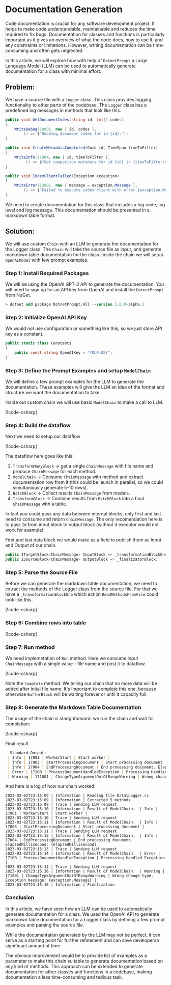 ﻿# Documentation Generation

Code documentation is crucial for any software development project. It helps to make code understandable, maintainable and reduces the time required to fix bugs. 
Documentation for classes and functions is particularly important as it gives an overview of what the code does, how to use it, and any constraints or limitations. 
However, writing documentation can be time-consuming and often gets neglected. 

In this article, we will explore how with help of `DotnetPrompt` a Large Language Model (LLM) can be used to automatically generate documentation for a class with minimal effort.

## Problem:

We have a source file with a `Logger` class. This class provides logging functionality to other parts of the codebase.
The `Logger` class has a predefined log messages in methods that look like this. 

```csharp
public void GetDocumentCodes(string id, int[] codes)
{
    WriteDebug(10001, new { id, codes },
        () => $"Reading document codes for id {id}.");
}

public void CreateMetadataCompleted(Guid id, TimeSpan timeToFilter)
{
    WriteInfo(11004, new { id, timeToFilter },
         () => $"Get comparison metadata for id {id} in {timeToFilter:c}");
}

public void IndexClientFailed(Exception exception)
{
    WriteError(13001, new { message = exception.Message },
        () => $"Failed to execute index client with error {exception.Message}", exception);
}
```

We need to create documentation for this class that includes a log code, log level and log message. 
This documentation should be presented in a markdown table format.

## Solution:

We will use custom `Chain` with an LLM to generate the documentation for the Logger class. 
The `Chain` will take the source file as input, and generate markdown table documentation for the class.
Inside the chain we will setup `OpenAIModel` with few prompt examples.

### Step 1: Install Required Packages

We will be using the OpenAI GPT-3 API to generate the documentation. You will need to sign up for an API key from OpenAI and install the `DotnetPrompt` from NuGet.

```ps
> dotnet add package DotnetPrompt.All --version 1.0.0-alpha.1
```

### Step 2: Initialize OpenAI API Key

We would not use configuration or something like this, so we just store API key as a constant.

```csharp
public static class Constants
{
    public const string OpenAIKey = "YOUR-KEY";    
}
```

### Step 3: Define the Prompt Examples and setup `ModelChain`

We will define a few prompt examples for the LLM to generate the documentation. 
These examples will give the LLM an idea of the format and structure we want the documentation to take.

Inside out custom chain we will use basic `ModelChain` to make a call to LLM.

[!code-csharp[](../../../test/DotnetPrompt.Tests.Examples/UseCases/UseCaseGenerateDocumentation.cs#ModelSetup)]

### Step 4: Build the dataflow

Next we need to setup our dataflow

[!code-csharp[](../../../test/DotnetPrompt.Tests.Examples/UseCases/UseCaseGenerateDocumentation.cs#BuildDataflow)]

The dataflow here goes like this:

1. `TransformManyBlock` -> get a single `ChainMessage` with file name and produce `ChainMessage` for each method.
1. `ModelChain` -> Consume `ChainMessage` with method and extract documentation row from it (this could be launch in parallel, so we could simultaniously generate 5-10 rows).
1. `BatchBlock` -> Collect results `ChainMessage` from models.
1. `TransformBlock` -> Combine results from `BatchBlock` into a final `ChainMessage` with a table.

In fact you could pass any data between internal blocks, only first and last need to consume and return `ChainMessage`.
The only recomendation here is to pass `Id` from input block to output block (without it executor would not work for example)

First and last data block we would make as a field to publish them as Input and Output of our chain.

```csharp
public ITargetBlock<ChainMessage> InputBlock => _transformationBlockOne;
public ISourceBlock<ChainMessage> OutputBlock => _finalizatorBlock;
```

### Step 5: Parse the Source File

Before we can generate the markdown table documentation, we need to extract the methods of the Logger class from the source file. 
For that we have a `_transformationBlockOne` which action `ReadMethodsFromFile` could look like this.

[!code-csharp[](../../../test/DotnetPrompt.Tests.Examples/UseCases/UseCaseGenerateDocumentation.cs#ReadMethodsFromFile)]

### Step 6: Combine rows into table

[!code-csharp[](../../../test/DotnetPrompt.Tests.Examples/UseCases/UseCaseGenerateDocumentation.cs#CombineRowsToTable)]

### Step 7: Run method

We need implemetation of `Run` method. Here we consume input `ChainMessage` with a single value - file name and post it to dataflow.

[!code-csharp[](../../../test/DotnetPrompt.Tests.Examples/UseCases/UseCaseGenerateDocumentation.cs#RunMethod)]

Note the `Complete` method. We telling our chain that no more data will be added after inital file name.
It's important to complete this one, because otherwise `BufferBlock` will be waiting forever or until it capacity full.

### Step 8: Generate the Markdown Table Documentation

The usage of the chain is starighforward: we run the chain and wait for completion:

[!code-csharp[](../../../test/DotnetPrompt.Tests.Examples/UseCases/UseCaseGenerateDocumentation.cs#GenerateDocumentation)]

Final result

```markdown
  Standard Output: 
 | Info | 17001 | WorkerStart | Start worker |
 | Info | 17003 | StartProcessingDocument | Start processing document |
 | Info | 17004 | EndProcessingDocument | End processing document. ElapsedMillisecond: {elapsedMillisecond} |
 | Error | 17100 | ProcessDocumentHandledException | Processing Handled Exception |
 | Warning | 171001 | ChangeTypeArgumentOutOfRangeWarning | Wrong change type. Exception message: {exception.Message} |
```

And here is a log of how our chain worked
```text
2023-03-02T23:15:09 | Information | Reading file Data\Logger.cs
2023-03-02T23:15:09 | Information | Extracted 5 methods
2023-03-02T23:15:09 | Trace | Sending LLM request
2023-03-02T23:15:10 | Information | Result of ModelChain:  | Info | 17001 | WorkerStart | Start worker |
2023-03-02T23:15:10 | Trace | Sending LLM request
2023-03-02T23:15:11 | Information | Result of ModelChain:  | Info | 17003 | StartProcessingDocument | Start processing document |
2023-03-02T23:15:11 | Trace | Sending LLM request
2023-03-02T23:15:13 | Information | Result of ModelChain:  | Info | 17004 | EndProcessingDocument | End processing document. ElapsedMillisecond: {elapsedMillisecond}
2023-03-02T23:15:13 | Trace | Sending LLM request
2023-03-02T23:15:14 | Information | Result of ModelChain:  | Error | 17100 | ProcessDocumentHandledException | Processing Handled Exception |
2023-03-02T23:15:14 | Trace | Sending LLM request
2023-03-02T23:15:16 | Information | Result of ModelChain:  | Warning | 171001 | ChangeTypeArgumentOutOfRangeWarning | Wrong change type. Exception message: {exception.Message} |
2023-03-02T23:15:16 | Information | Finalization
```

### Conclusion

In this article, we have seen how an LLM can be used to automatically generate documentation for a class. 
We used the OpenAI API to generate markdown table documentation for a Logger class by defining a few prompt examples and parsing the source file. 

While the documentation generated by the LLM may not be perfect, it can serve as a starting point for further refinement and can save developersa significant amount of time. 

The obvious improvement would be to provide list of examples as a parameter to make this chain suitable to generate documentation based on any kind of methods.
This approach can be extended to generate documentation for other classes and functions in a codebase, making documentation a less time-consuming and tedious task.
